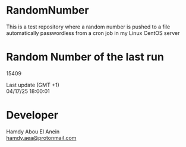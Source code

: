 # RandomNumber    
This is a test repository where a random number is pushed to a file automatically passwordless from a cron job in my Linux CentOS server    
# Random Number of the last run   
15409
      
Last update (GMT +1)    
04/17/25 18:00:01
# Developer    
Hamdy Abou El Anein   
hamdy.aea@protonmail.com
